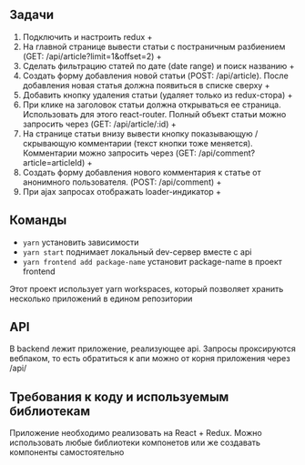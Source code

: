 ## Задачи

1. Подключить и настроить redux +
2. На главной странице вывести статьи с постраничным разбиением (GET: /api/article?limit=1&offset=2) +
3. Сделать фильтрацию статей по дате (date range) и поиск названию +
4. Создать форму добавления новой статьи (POST: /api/article). После добавления новая статья должна появиться в списке сверху +
5. Добавить кнопку удаления статьи (удаляет только из redux-стора) +
6. При клике на заголовок статьи должна открываться ее страница. Использовать для этого react-router. Полный объект статьи можно запросить через (GET: /api/article/:id) +
7. На странице статьи внизу вывести кнопку показывающую / скрывающую комментарии (текст кнопки тоже меняется). Комментарии можно запросить через (GET: /api/comment?article=articleId) +
8. Создать форму добавления нового комментария к статье от анонимного пользователя. (POST: /api/comment) +
9. При ajax запросах отображать loader-индикатор +

## Команды

- `yarn` установить зависимости
- `yarn start` поднимает локальный dev-сервер вместе с api
- `yarn frontend add package-name` установит package-name в проект frontend

Этот проект использует yarn workspaces, который позволяет хранить несколько приложений в едином репозитории

## API

В backend лежит приложение, реализующее api. Запросы проксируются вебпаком, то есть обратиться к апи можно от корня приложения через /api/

## Требования к коду и используемым библиотекам

Приложение необходимо реализовать на React + Redux. Можно использовать любые библиотеки компонетов или же создавать компоненты самостоятельно

